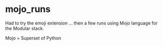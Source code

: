 # mojo_runs

Had to try the emoji extension ... then a few runs using Mojo language for the Modular stack. 

Mojo = Superset of Python

